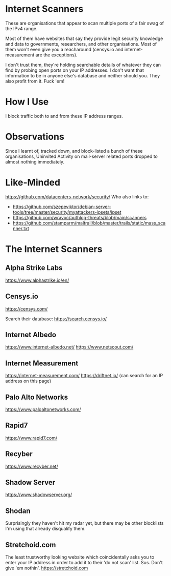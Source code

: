 # Internet Scanners

These are organisations that appear to scan multiple ports of a fair swag of the IPv4 range.

Most of them have websites that say they provide legit security knowledge and data to governments, researchers, and other organisations. Most of them won't even give you a reacharound (censys.io and internet-measurement are the exceptions).

I don't trust them, they're holding searchable details of whatever they can find by probing open ports on your IP addresses. I don't want that information to be in anyone else's database and neither should you. They also profit from it. Fuck 'em!

# How I Use

I block traffic both to and from these IP address ranges. 

# Observations

Since I learnt of, tracked down, and block-listed a bunch of these organisations, Uninvited Activity on mail-server related ports dropped to almost nothing immediately.

# Like-Minded

https://github.com/datacenters-network/security/ Who also links to:
- https://github.com/szepeviktor/debian-server-tools/tree/master/security/myattackers-ipsets/ipset
- https://github.com/wravoc/authlog-threats/blob/main/scanners
- https://github.com/stamparm/maltrail/blob/master/trails/static/mass_scanner.txt

# The Internet Scanners

## Alpha Strike Labs

https://www.alphastrike.io/en/

## Censys.io

https://censys.com/

Search their database: https://search.censys.io/

## Internet Albedo

https://www.internet-albedo.net/
https://www.netscout.com/

## Internet Measurement

https://internet-measurement.com/
https://driftnet.io/ (can search for an IP address on this page)

## Palo Alto Networks

https://www.paloaltonetworks.com/

## Rapid7

https://www.rapid7.com/

## Recyber

https://www.recyber.net/

## Shadow Server

https://www.shadowserver.org/

## Shodan

Surprisingly they haven't hit my radar yet, but there may be other blocklists I'm using that already disqualify them.

## Stretchoid.com

The least trustworthy looking website which coincidentally asks you to enter your IP address in order to add it to their 'do not scan' list. Sus. Don't give 'em nothin'.
https://stretchoid.com
